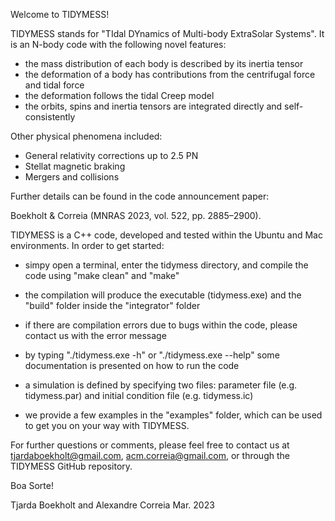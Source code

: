 Welcome to TIDYMESS!

TIDYMESS stands for "TIdal DYnamics of Multi-body ExtraSolar Systems". 
It is an N-body code with the following novel features: 

- the mass distribution of each body is described by its inertia tensor
- the deformation of a body has contributions from the centrifugal force and tidal force
- the deformation follows the tidal Creep model 
- the orbits, spins and inertia tensors are integrated directly and self-consistently

Other physical phenomena included:

- General relativity corrections up to 2.5 PN
- Stellat magnetic braking
- Mergers and collisions

Further details can be found in the code announcement paper:

Boekholt & Correia (MNRAS 2023, vol. 522, pp. 2885–2900).
 
TIDYMESS is a C++ code, developed and tested within the Ubuntu and Mac environments.
In order to get started: 

- simpy open a terminal, enter the tidymess directory, and compile the code using "make clean" and "make"
- the compilation will produce the executable (tidymess.exe) and the "build" folder inside the "integrator" folder
- if there are compilation errors due to bugs within the code, please contact us with the error message

- by typing "./tidymess.exe -h" or "./tidymess.exe --help" some documentation is presented on how to run the code 
- a simulation is defined by specifying two files: parameter file (e.g. tidymess.par) and initial condition file (e.g. tidymess.ic) 
- we provide a few examples in the "examples" folder, which can be used to get you on your way with TIDYMESS.

For further questions or comments, please feel free to contact us at tjardaboekholt@gmail.com, acm.correia@gmail.com, or 
through the TIDYMESS GitHub repository.

Boa Sorte!


Tjarda Boekholt and Alexandre Correia
Mar. 2023

